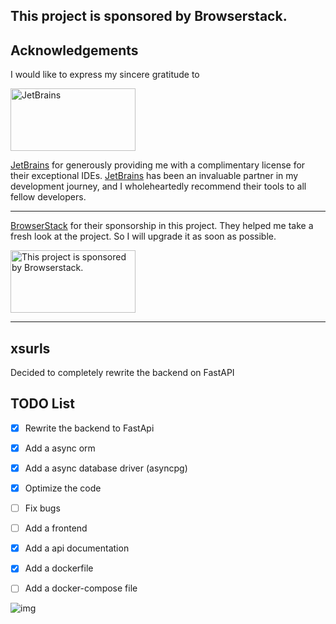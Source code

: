 ## This project is sponsored by Browserstack.



## Acknowledgements

I would like to express my sincere gratitude to

<img src="https://www.amrutsoftware.com/wp-content/uploads/2021/07/logo_JetBrains_v3.svg" width="200" height="100" alt="JetBrains">

[JetBrains](https://www.jetbrains.com/) for generously providing me with a complimentary license for their exceptional IDEs. [JetBrains](https://www.jetbrains.com/) has been an invaluable partner in my development journey, and I wholeheartedly recommend their tools to all fellow developers.

___

[BrowserStack](https://www.browserstack.com/open-source) for their sponsorship in this project. They helped me take a fresh look at the project. So I will upgrade it as soon as possible.


<img src="https://d2ogrdw2mh0rsl.cloudfront.net/production/images/static/header/header-logo.svg" width="200" height="100" alt="This project is sponsored by Browserstack.">



----

## xsurls

Decided to completely rewrite the backend on FastAPI

## TODO List
- [x] Rewrite the backend to FastApi
- [x] Add a async orm
- [x] Add a async database driver (asyncpg)
- [x] Optimize the code
- [ ] Fix bugs
- [ ] Add a frontend
- [x] Add a api documentation
- [x] Add a dockerfile
- [ ] Add a docker-compose file


![img](https://user-images.githubusercontent.com/93985070/215116083-debd0d02-59e0-4fb2-8f13-022fb6eb0c71.png)


